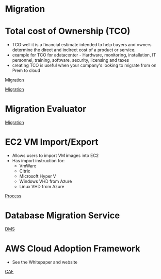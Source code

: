# Migration

# Total cost of Ownership (TCO) 

- TCO well it is a financial estimate intended to help buyers and owners determine the direct and indirect cost of a product or service.
- example for TCO for adatacenter - Hardware, monitoring, installation, IT personnel, training, software, security, licensing and taxes 
- creating TCO is useful when your company's looking to migrate from on Prem to cloud

[Migration](mig1.png)

[Migration](mig2.png)


# Migration Evaluator

[Migration](mig3.png)

# EC2 VM Import/Export

- Allows users to import VM images into EC2
- Has import instruction for:
	- VmWare
	- Citrix
	- Microsoft Hyper V
	- Windows VHD from Azure
	- Linux VHD from Azure

[Process](mig4.png)

# Database Migration Service

[DMS](mig5.png)

# AWS Cloud Adoption Framework

- See the Whitepaper and website

[CAF](mig6.png)

